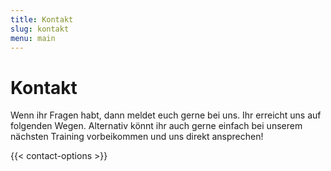```yaml
---
title: Kontakt
slug: kontakt
menu: main
---
```


# Kontakt

Wenn ihr Fragen habt, dann meldet euch gerne bei uns.
Ihr erreicht uns auf folgenden Wegen.
Alternativ könnt ihr auch gerne einfach
bei unserem nächsten Training vorbeikommen
und uns direkt ansprechen!

{{< contact-options >}}
